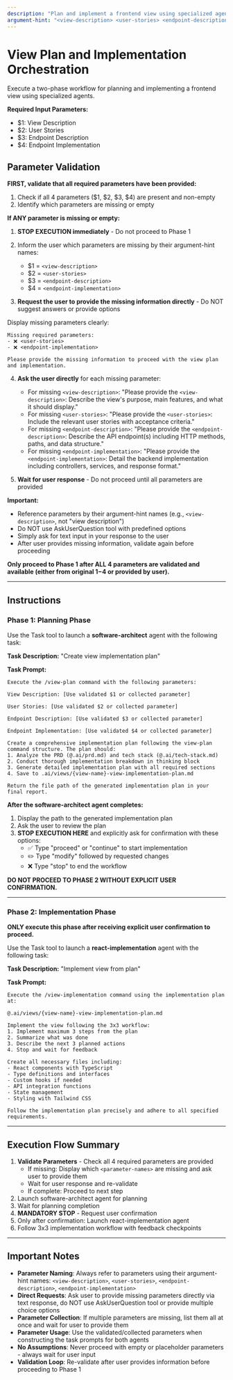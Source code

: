 ```yaml
---
description: "Plan and implement a frontend view using specialized agents (project)"
argument-hint: "<view-description> <user-stories> <endpoint-description> <endpoint-implementation>"
---
```


# View Plan and Implementation Orchestration

Execute a two-phase workflow for planning and implementing a frontend view using specialized agents.

**Required Input Parameters:**
- $1: View Description
- $2: User Stories
- $3: Endpoint Description
- $4: Endpoint Implementation

## Parameter Validation

**FIRST, validate that all required parameters have been provided:**

1. Check if all 4 parameters ($1, $2, $3, $4) are present and non-empty
2. Identify which parameters are missing or empty

**If ANY parameter is missing or empty:**

1. **STOP EXECUTION immediately** - Do not proceed to Phase 1
2. Inform the user which parameters are missing by their argument-hint names:
   - $1 = `<view-description>`
   - $2 = `<user-stories>`
   - $3 = `<endpoint-description>`
   - $4 = `<endpoint-implementation>`

3. **Request the user to provide the missing information directly** - Do NOT suggest answers or provide options

Display missing parameters clearly:
```
Missing required parameters:
- ❌ <user-stories>
- ❌ <endpoint-implementation>

Please provide the missing information to proceed with the view plan and implementation.
```

4. **Ask the user directly** for each missing parameter:
   - For missing `<view-description>`: "Please provide the `<view-description>`: Describe the view's purpose, main features, and what it should display."
   - For missing `<user-stories>`: "Please provide the `<user-stories>`: Include the relevant user stories with acceptance criteria."
   - For missing `<endpoint-description>`: "Please provide the `<endpoint-description>`: Describe the API endpoint(s) including HTTP methods, paths, and data structure."
   - For missing `<endpoint-implementation>`: "Please provide the `<endpoint-implementation>`: Detail the backend implementation including controllers, services, and response format."

5. **Wait for user response** - Do not proceed until all parameters are provided

**Important:**
- Reference parameters by their argument-hint names (e.g., `<view-description>`, not "view description")
- Do NOT use AskUserQuestion tool with predefined options
- Simply ask for text input in your response to the user
- After user provides missing information, validate again before proceeding

**Only proceed to Phase 1 after ALL 4 parameters are validated and available (either from original $1-$4 or provided by user).**

---

## Instructions

### Phase 1: Planning Phase

Use the Task tool to launch a **software-architect** agent with the following task:

**Task Description:** "Create view implementation plan"

**Task Prompt:**
```
Execute the /view-plan command with the following parameters:

View Description: [Use validated $1 or collected parameter]

User Stories: [Use validated $2 or collected parameter]

Endpoint Description: [Use validated $3 or collected parameter]

Endpoint Implementation: [Use validated $4 or collected parameter]

Create a comprehensive implementation plan following the view-plan command structure. The plan should:
1. Analyze the PRD (@.ai/prd.md) and tech stack (@.ai/tech-stack.md)
2. Conduct thorough implementation breakdown in thinking block
3. Generate detailed implementation plan with all required sections
4. Save to .ai/views/{view-name}-view-implementation-plan.md

Return the file path of the generated implementation plan in your final report.
```

**After the software-architect agent completes:**

1. Display the path to the generated implementation plan
2. Ask the user to review the plan
3. **STOP EXECUTION HERE** and explicitly ask for confirmation with these options:
   - ✅ Type "proceed" or "continue" to start implementation
   - ✏️ Type "modify" followed by requested changes
   - ❌ Type "stop" to end the workflow

**DO NOT PROCEED TO PHASE 2 WITHOUT EXPLICIT USER CONFIRMATION.**

---

### Phase 2: Implementation Phase

**ONLY execute this phase after receiving explicit user confirmation to proceed.**

Use the Task tool to launch a **react-implementation** agent with the following task:

**Task Description:** "Implement view from plan"

**Task Prompt:**
```
Execute the /view-implementation command using the implementation plan at:

@.ai/views/{view-name}-view-implementation-plan.md

Implement the view following the 3x3 workflow:
1. Implement maximum 3 steps from the plan
2. Summarize what was done
3. Describe the next 3 planned actions
4. Stop and wait for feedback

Create all necessary files including:
- React components with TypeScript
- Type definitions and interfaces
- Custom hooks if needed
- API integration functions
- State management
- Styling with Tailwind CSS

Follow the implementation plan precisely and adhere to all specified requirements.
```

---

## Execution Flow Summary

1. **Validate Parameters** - Check all 4 required parameters are provided
   - If missing: Display which `<parameter-names>` are missing and ask user to provide them
   - Wait for user response and re-validate
   - If complete: Proceed to next step
2. Launch software-architect agent for planning
3. Wait for planning completion
4. **MANDATORY STOP** - Request user confirmation
5. Only after confirmation: Launch react-implementation agent
6. Follow 3x3 implementation workflow with feedback checkpoints

---

## Important Notes

- **Parameter Naming**: Always refer to parameters using their argument-hint names: `<view-description>`, `<user-stories>`, `<endpoint-description>`, `<endpoint-implementation>`
- **Direct Requests**: Ask user to provide missing parameters directly via text response, do NOT use AskUserQuestion tool or provide multiple choice options
- **Parameter Collection**: If multiple parameters are missing, list them all at once and wait for user to provide them
- **Parameter Usage**: Use the validated/collected parameters when constructing the task prompts for both agents
- **No Assumptions**: Never proceed with empty or placeholder parameters - always wait for user input
- **Validation Loop**: Re-validate after user provides information before proceeding to Phase 1

